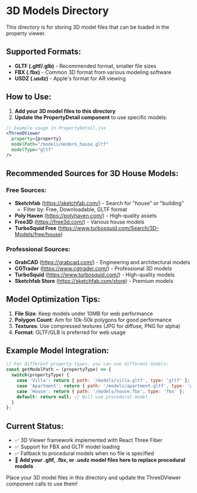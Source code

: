 # 3D Models Directory

This directory is for storing 3D model files that can be loaded in the property viewer.

## Supported Formats:
- **GLTF (.gltf/.glb)** - Recommended format, smaller file sizes
- **FBX (.fbx)** - Common 3D format from various modeling software
- **USDZ (.usdz)** - Apple's format for AR viewing

## How to Use:

1. **Add your 3D model files to this directory**
2. **Update the PropertyDetail component** to use specific models:

```jsx
// Example usage in PropertyDetail.jsx
<ThreeDViewer 
  property={property} 
  modelPath="/models/modern_house.gltf" 
  modelType="gltf" 
/>
```

## Recommended Sources for 3D House Models:

### Free Sources:
- **Sketchfab** (https://sketchfab.com/) - Search for "house" or "building"
  - Filter by: Free, Downloadable, GLTF format
- **Poly Haven** (https://polyhaven.com/) - High-quality assets
- **Free3D** (https://free3d.com/) - Various house models
- **TurboSquid Free** (https://www.turbosquid.com/Search/3D-Models/free/house)

### Professional Sources:
- **GrabCAD** (https://grabcad.com/) - Engineering and architectural models
- **CGTrader** (https://www.cgtrader.com/) - Professional 3D models
- **TurboSquid** (https://www.turbosquid.com/) - High-quality models
- **Sketchfab Store** (https://sketchfab.com/store) - Premium models

## Model Optimization Tips:

1. **File Size**: Keep models under 10MB for web performance
2. **Polygon Count**: Aim for 10k-50k polygons for good performance
3. **Textures**: Use compressed textures (JPG for diffuse, PNG for alpha)
4. **Format**: GLTF/GLB is preferred for web usage

## Example Model Integration:

```jsx
// For different property types, you can use different models:
const getModelPath = (propertyType) => {
  switch(propertyType) {
    case 'Villa': return { path: '/models/villa.gltf', type: 'gltf' };
    case 'Apartment': return { path: '/models/apartment.gltf', type: 'gltf' };
    case 'House': return { path: '/models/house.fbx', type: 'fbx' };
    default: return null; // Will use procedural model
  }
};
```

## Current Status:
- ✅ 3D Viewer framework implemented with React Three Fiber
- ✅ Support for FBX and GLTF model loading
- ✅ Fallback to procedural models when no file is specified
- 🔄 **Add your .gltf, .fbx, or .usdz model files here to replace procedural models**

Place your 3D model files in this directory and update the ThreeDViewer component calls to use them!
